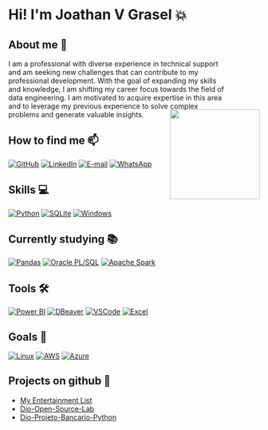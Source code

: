 # <span style="color: geen;">Hi! I'm Joathan V Grasel</span> 💥


## About me 🤵
<img align="right"  height="180" src="https://github.com/user-attachments/assets/74768beb-0658-4ebb-865d-56118a200a47" style="margin-left: -110px; margin-top: 100px;">

I am a professional with diverse experience in technical support and am seeking new challenges that can contribute to my professional development. With the goal of expanding my skills and knowledge, I am shifting my career focus towards the field of data engineering. I am motivated to acquire expertise in this area and to leverage my previous experience to solve complex problems and generate valuable insights.  



## How to find me 📫

[![GitHub](https://img.icons8.com/?size=100&id=u9R54eMKS8fw&format=png&color=000000)](https://github.com/jvgrasel/jvgrasel) [![LinkedIn](https://img.icons8.com/?size=100&id=13930&format=png&color=000000)](https://www.linkedin.com/in/jgrasel/) [![E-mail](https://img.icons8.com/?size=100&id=44829&format=png&color=000000)](mailto:joathan94@yahoo.com) [![WhatsApp](https://img.icons8.com/?size=100&id=30448&format=png&color=000000)](https://wa.me/555+051+985337571)


## Skills 💻

[![Python](https://img.icons8.com/?size=100&id=13441&format=png&color=000000)](https://www.python.org/) [![SQLite](https://img.icons8.com/?size=100&id=VMRAbKfEzssG&format=png&color=000000)](https://www.sqlite.org/) [![Windows](https://img.icons8.com/?size=100&id=YJfJ0JM5Imsj&format=png&color=000000)](https://www.microsoft.com/) 


 ## Currently studying 📚
 [![Pandas](https://img.icons8.com/?size=100&id=xSkewUSqtErH&format=png&color=000000)](https://pandas.pydata.org/) [![Oracle PL/SQL](https://img.icons8.com/?size=100&id=8ljTDYUEydbJ&format=png&color=000000)](https://www.oracle.com/br/database/technologies/appdev/plsql.html) [![Apache Spark](https://img.icons8.com/?size=100&id=xgChbMh3wYDY&format=png&color=000000)](https://spark.apache.org/)


## Tools 🛠

[![Power BI](https://img.icons8.com/?size=100&id=qYfwpsRXEcpc&format=png&color=000000)](https://app.powerbi.com/) [![DBeaver](https://img.icons8.com/?size=100&id=kjaF4LlvyR6g&format=png&color=000000)](https://dbeaver.io/) [![VSCode](https://img.icons8.com/?size=100&id=iFPHC1KfnoxC&format=png&color=000000)](https://code.visualstudio.com/) [![Excel](https://img.icons8.com/?size=100&id=117561&format=png&color=000000)](https://www.microsoft.com/pt-br/microsoft-365/excel) 


## Goals 📌

[![Linux](https://img.icons8.com/?size=100&id=17842&format=png&color=000000)](https://www.linux.org/) [![AWS](https://img.icons8.com/?size=100&id=33039&format=png&color=000000)](https://aws.amazon.com/) [![Azure](https://img.icons8.com/?size=100&id=VLKafOkk3sBX&format=png&color=000000)](https://azure.microsoft.com/) 


## Projects on github 💼
- [My Entertainment List](https://github.com/jvgrasel/myentertainmentlist)
- [Dio-Open-Source-Lab](https://github.com/jvgrasel/dio-lab-open-source)
- [Dio-Projeto-Bancario-Python](https://github.com/jvgrasel/dio-sistema-bancario-python)
